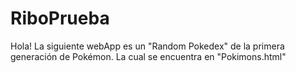 # RiboPrueba
Hola! La siguiente webApp es un "Random Pokedex" de la primera generación de Pokémon.
La cual se encuentra en "Pokimons.html"


